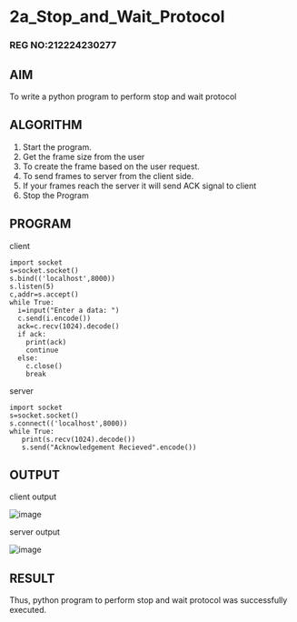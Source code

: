 # 2a_Stop_and_Wait_Protocol
### REG NO:212224230277
## AIM 
To write a python program to perform stop and wait protocol
## ALGORITHM
1. Start the program.
2. Get the frame size from the user
3. To create the frame based on the user request.
4. To send frames to server from the client side.
5. If your frames reach the server it will send ACK signal to client
6. Stop the Program
## PROGRAM

client
~~~
import socket
s=socket.socket()
s.bind(('localhost',8000))
s.listen(5)
c,addr=s.accept()
while True:
  i=input("Enter a data: ")
  c.send(i.encode())
  ack=c.recv(1024).decode()
  if ack:
    print(ack)
    continue
  else:
    c.close()
    break
~~~
server
~~~
import socket
s=socket.socket()
s.connect(('localhost',8000))
while True:
   print(s.recv(1024).decode())
   s.send("Acknowledgement Recieved".encode())
~~~

## OUTPUT

client output

![image](https://github.com/user-attachments/assets/b2d80b08-8f86-41ff-9e41-7d7c52358307)


server output

![image](https://github.com/user-attachments/assets/f7ff9a82-7e83-49aa-bf01-abe93036821b)



## RESULT
Thus, python program to perform stop and wait protocol was successfully executed.
